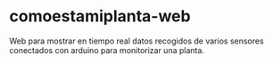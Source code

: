 # comoestamiplanta-web
Web para mostrar en tiempo real datos recogidos de varios sensores conectados con arduino para monitorizar una planta.
